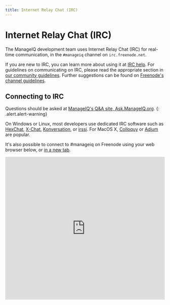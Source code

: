 ```yaml
---
title: Internet Relay Chat (IRC)
---
```


# Internet Relay Chat (IRC)

The ManageIQ development team uses Internet Relay Chat (IRC) for real-time
communication, in the `#manageiq` channel on `irc.freenode.net`.

If you are new to IRC, you can learn more about using it at [IRC
help](http://www.irchelp.org/). For guidelines on communicating on IRC,
please read the appropriate section in [our community
guidelines](/community/community-guidelines/#irc). Further suggestions
can be found on [Freenode's channel
guidelines](http://freenode.net/channel_guidelines.shtml).

## Connecting to IRC

<i class="icon fa fa-warning"></i>
Questions should be asked at [ManageIQ's Q&A site, Ask.ManageIQ.org](http://ask.manageiq.org/).
{: .alert.alert-warning}

On Windows or Linux, most developers use dedicated IRC software such as
[HexChat](http://hexchat.readthedocs.org/en/latest/getting_started.html),
[X-Chat](http://xchat.org/docs/start/),
[Konversation](http://docs.kde.org/development/en/extragear-network/konversation/using-kapp.html),
or [irssi](http://quadpoint.org/articles/irssi/). For MacOS X,
[Colloquy](http://colloquy.info/) or [Adium](https://adium.im/) are popular.

It's also possible to connect to #manageiq on Freenode using your web browser
below, or [in a new tab](https://kiwiirc.com/client/irc.freenode.net/#manageiq).

<iframe src="https://kiwiirc.com/client/irc.freenode.net/?&theme=basic#manageiq" style="border:0; width:100%; height:450px;"></iframe>
